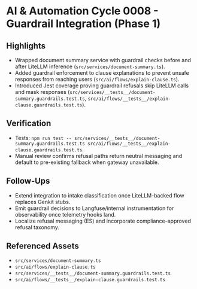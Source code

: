 # AI & Automation Cycle 0008 - Guardrail Integration (Phase 1)

## Highlights
- Wrapped document summary service with guardrail checks before and after LiteLLM inference (`src/services/document-summary.ts`).
- Added guardrail enforcement to clause explanations to prevent unsafe responses from reaching users (`src/ai/flows/explain-clause.ts`).
- Introduced Jest coverage proving guardrail refusals skip LiteLLM calls and mask responses (`src/services/__tests__/document-summary.guardrails.test.ts`, `src/ai/flows/__tests__/explain-clause.guardrails.test.ts`).

## Verification
- Tests: `npm run test -- src/services/__tests__/document-summary.guardrails.test.ts src/ai/flows/__tests__/explain-clause.guardrails.test.ts`.
- Manual review confirms refusal paths return neutral messaging and default to pre-existing fallback when gateway unavailable.

## Follow-Ups
- Extend integration to intake classification once LiteLLM-backed flow replaces Genkit stubs.
- Emit guardrail decisions to Langfuse/internal instrumentation for observability once telemetry hooks land.
- Localize refusal messaging (ES) and incorporate compliance-approved refusal taxonomy.

## Referenced Assets
- `src/services/document-summary.ts`
- `src/ai/flows/explain-clause.ts`
- `src/services/__tests__/document-summary.guardrails.test.ts`
- `src/ai/flows/__tests__/explain-clause.guardrails.test.ts`
